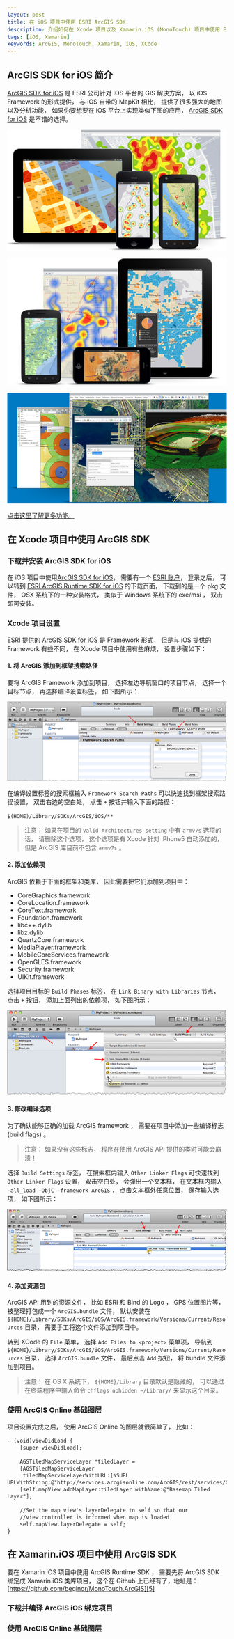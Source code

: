 ```yaml
---
layout: post
title: 在 iOS 项目中使用 ESRI ArcGIS SDK
description: 介绍如何在 Xcode 项目以及 Xamarin.iOS (MonoTouch) 项目中使用 ESRI ArcGIS SDK
tags: [iOS, Xamarin]
keywords: ArcGIS, MonoTouch, Xamarin, iOS, XCode
---
```


## ArcGIS SDK for iOS 简介 ##

[ArcGIS SDK for iOS][1] 是 ESRI 公司针对 iOS 平台的 GIS 解决方案， 以 iOS Framework 的形式提供， 与 iOS 自带的 MapKit 相比， 提供了很多强大的地图以及分析功能， 如果你要想要在 iOS 平台上实现类似下图的应用， [ArcGIS SDK for iOS][1] 是不错的选择。

![arcgis-org](/assets/post-images/arcgis-org.jpg)

![comm-at-large](/assets/post-images/comm-at-large.jpg)

![arcgis-tech2](/assets/post-images/arcgis-tech2.jpg)

[点击这里了解更多功能。][2]

## 在 Xcode 项目中使用 ArcGIS SDK ##

### 下载并安装 ArcGIS SDK for iOS ###

在 iOS 项目中使用[ArcGIS SDK for iOS][1]， 需要有一个 [ESRI 账户][3]， 登录之后， 可以转到 [ESRI ArcGIS Runtime SDK for iOS][4] 的下载页面， 下载到的是一个 pkg 文件， OSX 系统下的一种安装格式， 类似于 Windows 系统下的 exe/msi ， 双击即可安装。

### Xcode 项目设置 ###

ESRI 提供的 [ArcGIS SDK for iOS][1] 是 Framework 形式， 但是与 iOS 提供的 Framework 有些不同， 在 Xcode 项目中使用有些麻烦， 设置步骤如下：

#### 1. 将 ArcGIS 添加到框架搜索路径 ####

要将 ArcGIS Framework 添加到项目， 选择左边导航窗口的项目节点， 选择一个目标节点， 再选择编译设置标签， 如下图所示：

![add-arcgis-to-framework-search-path](/assets/post-images/add-arcgis-to-framework-search-path.png)

在编译设置标签的搜索框输入 `Framework Search Paths` 可以快速找到框架搜索路径设置， 双击右边的空白处， 点击 `+` 按钮并输入下面的路径：

`$(HOME)/Library/SDKs/ArcGIS/iOS/**`

> 注意： 如果在项目的 `Valid Architectures setting` 中有 `armv7s` 选项的话， 请删除这个选项， 这个选项是有 Xcode 针对 iPhone5 自动添加的， 但是 ArcGIS 库目前不包含 `armv7s` 。

#### 2. 添加依赖项 ####

ArcGIS 依赖于下面的框架和类库， 因此需要把它们添加到项目中：

- CoreGraphics.framework
- CoreLocation.framework
- CoreText.framework
- Foundation.framework
- libc++.dylib
- libz.dylib
- QuartzCore.framework
- MediaPlayer.framework
- MobileCoreServices.framework
- OpenGLES.framework
- Security.framework
- UIKit.framework

选择项目目标的 `Build Phases` 标签， 在 `Link Binary with Libraries` 节点， 点击 `+` 按钮， 添加上面列出的依赖项， 如下图所示：

![add-dependet-library](/assets/post-images/add-dependet-library.png)

#### 3. 修改编译选项 ####

为了确认能够正确的加载 ArcGIS framework ， 需要在项目中添加一些编译标志 (build flags) 。

> 注意： 如果没有这些标志， 程序在使用 ArcGIS API 提供的类时可能会崩溃！

选择 `Build Settings` 标签， 在搜索框内输入 `Other Linker Flags` 可快速找到 `Other Linker Flags` 设置， 双击空白处， 会弹出一个文本框， 在文本框内输入 `-all_load -ObjC -framework ArcGIS` ， 点击文本框外任意位置， 保存输入选项， 如下图所示：

![modity-build-flags](/assets/post-images/modity-build-flags.png)

#### 4. 添加资源包 ####

ArcGIS API 用到的资源文件， 比如 ESRI 和 Bind 的 Logo ， GPS 位置图片等， 被整理打包成一个 `ArcGIS.bundle` 文件， 默认安装在 `${HOME}/Library/SDKs/ArcGIS/iOS/ArcGIS.framework/Versions/Current/Resources` 目录， 需要手工将这个文件添加到项目中。

转到 XCode 的 `File` 菜单， 选择 `Add Files to <project>` 菜单项， 导航到 `${HOME}/Library/SDKs/ArcGIS/iOS/ArcGIS.framework/Versions/Current/Resources` 目录， 选择 `ArcGIS.bundle` 文件， 最后点击 `Add` 按钮， 将 bundle 文件添加到项目。

> 注意： 在 OS X 系统下， `${HOME}/Library` 目录默认是隐藏的， 可以通过在终端程序中输入命令 `chflags nohidden ~/Library/` 来显示这个目录。

### 使用 ArcGIS Online 基础图层 ###

项目设置完成之后， 使用 ArcGIS Online 的图层就很简单了， 比如：

    - (void)viewDidLoad {
        [super viewDidLoad];
        
        AGSTiledMapServiceLayer *tiledLayer =
        [AGSTiledMapServiceLayer
         tiledMapServiceLayerWithURL:[NSURL URLWithString:@"http://services.arcgisonline.com/ArcGIS/rest/services/Canvas/World_Light_Gray_Base/MapServer"]];
        [self.mapView addMapLayer:tiledLayer withName:@"Basemap Tiled Layer"];
        
        //Set the map view's layerDelegate to self so that our
        //view controller is informed when map is loaded
        self.mapView.layerDelegate = self;
    }


## 在 Xamarin.iOS 项目中使用 ArcGIS SDK ##

要在 Xamarin.iOS 项目中使用 ArcGIS Runtime SDK ， 需要先将 ArcGIS SDK 绑定成 Xamarin.iOS 类库项目， 这个在 Github 上已经有了，地址是： [https://github.com/beginor/MonoTouch.ArcGIS][5]

### 下载并编译 ArcGIS iOS 绑定项目 ###



### 使用 ArcGIS Online 基础图层



[1]: https://developers.arcgis.com/en/ios/
[2]: https://developers.arcgis.com/en/features/
[3]: https://developers.arcgis.com/en/sign-in/
[4]: http://www.esri.com/apps/products/download/index.cfm#ArcGIS_Runtime_SDK_for_iOS
[5]: https://github.com/beginor/MonoTouch.ArcGIS